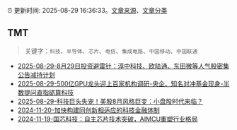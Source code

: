 :alarm_clock: 更新时间: 2025-08-29 16:36:33。[文章来源](/README.md)、[文章分类](/TAGS.md)

## TMT


> 关键字：`科技`、`半导体`、`芯片`、`电信`、`集成电路`、`中国移动`、`中国联通`



- [2025-08-29-8月29日投资避雷针：淳中科技、欧陆通、东田微等人气股密集公告减持计划](https://www.cls.cn/detail/2129789) 
- [2025-08-29-500亿GPU龙头迎上百家机构调研-央企、知名对冲基金现身-半数提问直指砺算科技](https://www.cls.cn/detail/2129989) 
- [2025-08-29-科技巨头失宠！美股8月风格巨变：小盘股时代来临？](https://www.cls.cn/detail/2130290) 
- [2024-11-20-加快构建同创新相适应的科技金融体制](https://xueqiu.com/9193403816/313561745) 
- [2024-11-19-国芯科技：自主芯片技术突破，AIMCU重塑行业格局](https://xueqiu.com/8151841495/313402043) 
